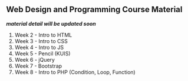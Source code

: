 ## Web Design and Programming Course Material
***material detail will be updated soon***

1. Week 2 - Intro to HTML
2. Week 3 - Intro to CSS
3. Week 4 - Intro to JS
4. Week 5 - Pencil (KUIS)
6. Week 6 - jQuery
7. Week 7 - Bootstrap
8. Week 8 - Intro to PHP (Condition, Loop, Function)
